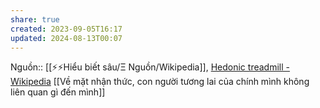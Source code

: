 ```yaml
---
share: true
created: 2023-09-05T16:17
updated: 2024-08-13T00:07
---
```

Nguồn:: [[⚡⚡Hiểu biết sâu/Ξ Nguồn/Wikipedia]], [Hedonic treadmill - Wikipedia](https://en.wikipedia.org/wiki/Hedonic_treadmill)
[[Về mặt nhận thức, con người tương lai của chính mình không liên quan gì đến mình]]
